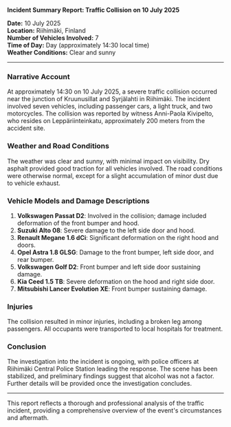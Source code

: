 

**Incident Summary Report: Traffic Collision on 10 July 2025**

**Date:** 10 July 2025  
**Location:** Riihimäki, Finland  
**Number of Vehicles Involved:** 7  
**Time of Day:** Day (approximately 14:30 local time)  
**Weather Conditions:** Clear and sunny

---

### Narrative Account

At approximately 14:30 on 10 July 2025, a severe traffic collision occurred near the junction of Kruunusillat and Syrjälahti in Riihimäki. The incident involved seven vehicles, including passenger cars, a light truck, and two motorcycles. The collision was reported by witness Anni-Paola Kivipelto, who resides on Leppäriinteinkatu, approximately 200 meters from the accident site.

### Weather and Road Conditions

The weather was clear and sunny, with minimal impact on visibility. Dry asphalt provided good traction for all vehicles involved. The road conditions were otherwise normal, except for a slight accumulation of minor dust due to vehicle exhaust.

### Vehicle Models and Damage Descriptions

1. **Volkswagen Passat D2**: Involved in the collision; damage included deformation of the front bumper and hood.
2. **Suzuki Alto 08**: Severe damage to the left side door and hood.
3. **Renault Megane 1.6 dCi**: Significant deformation on the right hood and doors.
4. **Opel Astra 1.8 GLSG**: Damage to the front bumper, left side door, and rear bumper.
5. **Volkswagen Golf D2**: Front bumper and left side door sustaining damage.
6. **Kia Ceed 1.5 TB**: Severe deformation on the hood and right side door.
7. **Mitsubishi Lancer Evolution XE**: Front bumper sustaining damage.

### Injuries

The collision resulted in minor injuries, including a broken leg among passengers. All occupants were transported to local hospitals for treatment.

### Conclusion

The investigation into the incident is ongoing, with police officers at Riihimäki Central Police Station leading the response. The scene has been stabilized, and preliminary findings suggest that alcohol was not a factor. Further details will be provided once the investigation concludes.

---

This report reflects a thorough and professional analysis of the traffic incident, providing a comprehensive overview of the event's circumstances and aftermath.